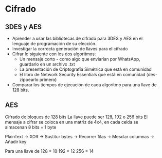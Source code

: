 # Cifrado
## 3DES y AES
- Aprender a usar las bibliotecas de cifrado para 3DES y AES en el lenguaje de programación de su elección.
- Investigar la correcta generación de llaves para el cifrado
- Cifrar lo siguiente con los dos algoritmos:
    - Un mensaje corto - como algo que enviarían por WhatsApp, guardarlo en un archivo .txt
    - La presentación de Criptografía Simétrica que está en comunidad
    - El libro de Network Security Essentials que está en comunidad (des-zippearlo primero)
- Comparar los tiempos de ejecución de cada algoritmo para una llave de 128 bits.


## AES
Cifrado de bloques de 128 bits
La llave puede ser 128, 192 o 256 bits
El mensaje a cifrar se coloca en una matriz de 4x4, en cada celda se almacenan 8 bits = 1 byte

PlainText -> XOR -> Sustitur bytes -> Recorrer filas -> Mesclar columnas -> Añadir key

Para una llave de 128 = 10
192 = 12
256 = 14

